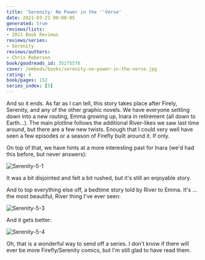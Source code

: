 ```yaml
---
title: 'Serenity: No Power in the ''Verse'
date: 2021-03-21 00:00:05
generated: true
reviews/lists:
- 2021 Book Reviews
reviews/series:
- Serenity
reviews/authors:
- Chris Roberson
book/goodreads_id: 35275576
cover: /embeds/books/serenity-no-power-in-the-verse.jpg
rating: 4
book/pages: 152
series_index: [5]
---
```

And so it ends. As far as I can tell, this story takes place after Firely, Serenity, and any of the other graphic novels. We have everyone settling down into a new routing, Emma growing up, Inara in retirement (all down to Earth...). The main plotline follows the additional River-likes we saw last time around, but there are a few new twists. Enough that I could very well have seen a few episodes or a season of Firefly built around it. If only.  

On top of that, we have hints at a more interesting past for Inara (we'd had this before, but never answers):  

<!--more-->

![Serenity-5-1](/embeds/books/attachments/serenity-5-1.png)  

It was a bit disjointed and felt a bit rushed, but it's still an enjoyable story.  

And to top everything else off, a bedtime story told by River to Emma. It's ... the most beautiful, River thing I've ever seen:  

![Serenity-5-3](/embeds/books/attachments/serenity-5-3.png)  

And it gets better:  

![Serenity-5-4](/embeds/books/attachments/serenity-5-4.png)  

Oh, that is a wonderful way to send off a series. I don't know if there will ever be more Firefly/Serenity comics, but I'm still glad to have read them.